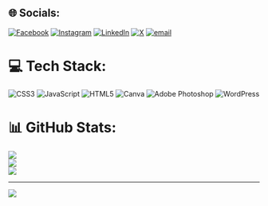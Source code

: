 
## 🌐 Socials:
[![Facebook](https://img.shields.io/badge/Facebook-%231877F2.svg?logo=Facebook&logoColor=white)](https://facebook.com/https://www.facebook.com/preatomkairy) [![Instagram](https://img.shields.io/badge/Instagram-%23E4405F.svg?logo=Instagram&logoColor=white)](https://instagram.com/https://www.instagram.com/mrpreatomkairy) [![LinkedIn](https://img.shields.io/badge/LinkedIn-%230077B5.svg?logo=linkedin&logoColor=white)](https://linkedin.com/in/https://www.linkedin.com/in/preatom-kairy/) [![X](https://img.shields.io/badge/X-black.svg?logo=X&logoColor=white)](https://x.com/https://x.com/PreatomKairy) [![email](https://img.shields.io/badge/Email-D14836?logo=gmail&logoColor=white)](mailto:dalvax.dm@gmail.com) 

# 💻 Tech Stack:
![CSS3](https://img.shields.io/badge/css3-%231572B6.svg?style=for-the-badge&logo=css3&logoColor=white) ![JavaScript](https://img.shields.io/badge/javascript-%23323330.svg?style=for-the-badge&logo=javascript&logoColor=%23F7DF1E) ![HTML5](https://img.shields.io/badge/html5-%23E34F26.svg?style=for-the-badge&logo=html5&logoColor=white) ![Canva](https://img.shields.io/badge/Canva-%2300C4CC.svg?style=for-the-badge&logo=Canva&logoColor=white) ![Adobe Photoshop](https://img.shields.io/badge/adobe%20photoshop-%2331A8FF.svg?style=for-the-badge&logo=adobe%20photoshop&logoColor=white) ![WordPress](https://img.shields.io/badge/WordPress-%23117AC9.svg?style=for-the-badge&logo=WordPress&logoColor=white)
# 📊 GitHub Stats:
![](https://github-readme-stats.vercel.app/api?username=preatomkairy&theme=dark&hide_border=false&include_all_commits=true&count_private=true)<br/>
![](https://nirzak-streak-stats.vercel.app/?user=preatomkairy&theme=dark&hide_border=false)<br/>
![](https://github-readme-stats.vercel.app/api/top-langs/?username=preatomkairy&theme=dark&hide_border=false&include_all_commits=true&count_private=true&layout=compact)

---
[![](https://visitcount.itsvg.in/api?id=preatomkairy&icon=0&color=0)](https://visitcount.itsvg.in)

<!-- Proudly created with GPRM ( https://gprm.itsvg.in ) -->
